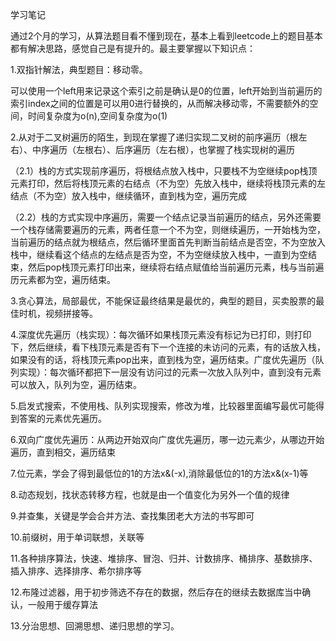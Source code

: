学习笔记

通过2个月的学习，从算法题目看不懂到现在，基本上看到leetcode上的题目基本都有解决思路，感觉自己是有提升的。最主要掌握以下知识点：

1.双指针解法，典型题目：移动零。

可以使用一个left用来记录这个索引之前是确认是0的位置，left开始到当前遍历的索引index之间的位置是可以用0进行替换的，从而解决移动零，不需要额外的空间，时间复杂度为o(n),空间复杂度为o(1)

2.从对于二叉树遍历的陌生，到现在掌握了递归实现二叉树的前序遍历（根左右）、中序遍历（左根右）、后序遍历（左右根），也掌握了栈实现树的遍历

（2.1）栈的方式实现前序遍历，将根结点放入栈中，只要栈不为空继续pop栈顶元素打印，然后将栈顶元素的右结点（不为空）先放入栈中，继续将栈顶元素的左结点（不为空）放入栈中，继续循环，直到栈为空，遍历完成

（2.2）栈的方式实现中序遍历，需要一个结点记录当前遍历的结点，另外还需要一个栈存储需要遍历的元素，两者任意一个不为空，则继续遍历，一开始栈为空，当前遍历的结点就为根结点，然后循环里面首先判断当前结点是否空，不为空放入栈中，继续看这个结点的左结点是否为空，不为空继续放入栈中，一直到为空结束，然后pop栈顶元素打印出来，继续将右结点赋值给当前遍历元素，栈与当前遍历元素都为空，遍历结束。

3.贪心算法，局部最优，不能保证最终结果是最优的，典型的题目，买卖股票的最佳时机，视频拼接等。

4.深度优先遍历（栈实现）：每次循环如果栈顶元素没有标记为已打印，则打印下，然后继续，看下栈顶元素是否有下一个连接的未访问的元素，有的话放入栈，如果没有的话，将栈顶元素pop出来，直到栈为空，遍历结束。广度优先遍历（队列实现）：每次循环都把下一层没有访问过的元素一次放入队列中，直到没有元素可以放入，队列为空，遍历结束。

5.启发式搜索，不使用栈、队列实现搜索，修改为堆，比较器里面编写最优可能得到答案的元素优先遍历。

6.双向广度优先遍历：从两边开始双向广度优先遍历，哪一边元素少，从哪边开始遍历，直到相交，遍历结束

7.位元素，学会了得到最低位的1的方法x&(-x),消除最低位的1的方法x&(x-1)等

8.动态规划，找状态转移方程，也就是由一个值变化为另外一个值的规律

9.并查集，关键是学会合并方法、查找集团老大方法的书写即可

10.前缀树，用于单词联想，关联等

11.各种排序算法，快速、堆排序、冒泡、归并、计数排序、桶排序、基数排序、插入排序、选择排序、希尔排序等

12.布隆过滤器，用于初步筛选不存在的数据，然后存在的继续去数据库当中确认，一般用于缓存算法

13.分治思想、回溯思想、递归思想的学习。

